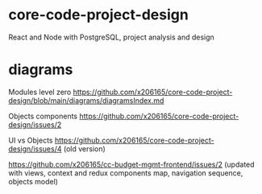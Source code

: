 # core-code-project-design
React and Node with PostgreSQL, project analysis and design

# diagrams

Modules level zero
https://github.com/x206165/core-code-project-design/blob/main/diagrams/diagramsIndex.md

Objects components
https://github.com/x206165/core-code-project-design/issues/2

UI vs Objects
https://github.com/x206165/core-code-project-design/issues/4  (old version) 

https://github.com/x206165/cc-budget-mgmt-frontend/issues/2  (updated with views, context and redux components map, navigation sequence, objects model) 


